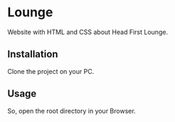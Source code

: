 # Lounge

Website with HTML and CSS about Head First Lounge.

## Installation

Clone the project on your PC.

## Usage

So, open the root directory in your Browser.

